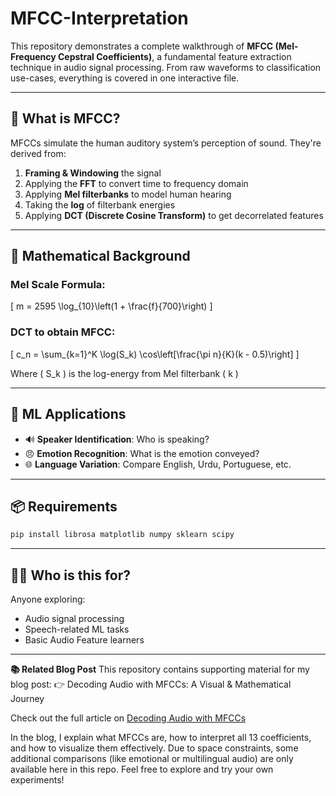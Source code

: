 # MFCC-Interpretation

This repository demonstrates a complete walkthrough of **MFCC (Mel-Frequency Cepstral Coefficients)**, a fundamental feature extraction technique in audio signal processing. From raw waveforms to classification use-cases, everything is covered in one interactive file.

---

## 🧠 What is MFCC?
MFCCs simulate the human auditory system’s perception of sound. They're derived from:

1. **Framing & Windowing** the signal
2. Applying the **FFT** to convert time to frequency domain
3. Applying **Mel filterbanks** to model human hearing
4. Taking the **log** of filterbank energies
5. Applying **DCT (Discrete Cosine Transform)** to get decorrelated features

---

## 🔬 Mathematical Background

### Mel Scale Formula:
\[ m = 2595 \log_{10}\left(1 + \frac{f}{700}\right) \]

### DCT to obtain MFCC:
\[ c_n = \sum_{k=1}^K \log(S_k) \cos\left[\frac{\pi n}{K}(k - 0.5)\right] \]

Where \( S_k \) is the log-energy from Mel filterbank \( k \)

---

## 🤖 ML Applications

- 🔊 **Speaker Identification**: Who is speaking?
- 😠 **Emotion Recognition**: What is the emotion conveyed?
- 🌐 **Language Variation**: Compare English, Urdu, Portuguese, etc.

---

## 📦 Requirements
```bash
pip install librosa matplotlib numpy sklearn scipy
```

---

## 🙋‍♀️ Who is this for?
Anyone exploring:
- Audio signal processing
- Speech-related ML tasks
- Basic Audio Feature learners

---


**📚 Related Blog Post**
This repository contains supporting material for my blog post:
👉 Decoding Audio with MFCCs: A Visual & Mathematical Journey

Check out the full article on [Decoding Audio with MFCCs]([https://dsp-01.hashnode.dev/decoding-audio-with-mfccs-a-visual-and-mathematical-journey])

In the blog, I explain what MFCCs are, how to interpret all 13 coefficients, and how to visualize them effectively.
Due to space constraints, some additional comparisons (like emotional or multilingual audio) are only available here in this repo. Feel free to explore and try your own experiments!
